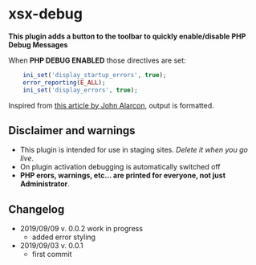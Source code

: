 # xsx-debug
**This plugin adds a button to the toolbar to quickly enable/disable PHP Debug Messages**

When **PHP DEBUG ENABLED** those directives are set:
```php
	ini_set('display_startup_errors', true);
	error_reporting(E_ALL);
	ini_set('display_errors', true);
```

Inspired from [this article by John Alarcon](https://codepotent.com/improved-php-error-reporting-in-classicpress/), output is formatted.

## Disclaimer and warnings
- This plugin is intended for use in staging sites. *Delete it when you go live*.
- On plugin activation debugging is automatically switched off
- **PHP erors, warnings, etc... are printed for everyone, not just Administrator**.

## Changelog
* 2019/09/09 v. 0.0.2 work in progress
   * added error styling
* 2019/09/03 v. 0.0.1
   * first commit
